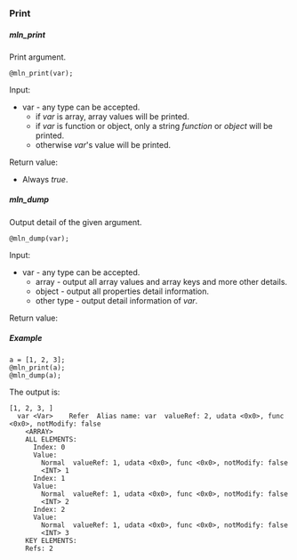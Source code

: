 ### Print



##### mln_print

Print argument.

```
@mln_print(var);
```

Input:

- var - any type can be accepted.
  - if *var* is array, array values will be printed.
  - if *var* is function or object, only a string *function* or *object* will be printed.
  - otherwise *var*'s value will be printed.

Return value:

- Always *true*.



##### mln_dump

Output detail of the given argument.

```
@mln_dump(var);
```

Input:

- var - any type can be accepted.
  - array - output all array values and array keys and more other details.
  - object - output all properties detail information.
  - other type - output detail information of *var*.

Return value:



##### Example

```
a = [1, 2, 3];
@mln_print(a);
@mln_dump(a);
```

The output is:

```
[1, 2, 3, ]
  var <Var>    Refer  Alias name: var  valueRef: 2, udata <0x0>, func <0x0>, notModify: false
    <ARRAY>
    ALL ELEMENTS:
      Index: 0
      Value:
        Normal  valueRef: 1, udata <0x0>, func <0x0>, notModify: false
        <INT> 1
      Index: 1
      Value:
        Normal  valueRef: 1, udata <0x0>, func <0x0>, notModify: false
        <INT> 2
      Index: 2
      Value:
        Normal  valueRef: 1, udata <0x0>, func <0x0>, notModify: false
        <INT> 3
    KEY ELEMENTS:
    Refs: 2
```

